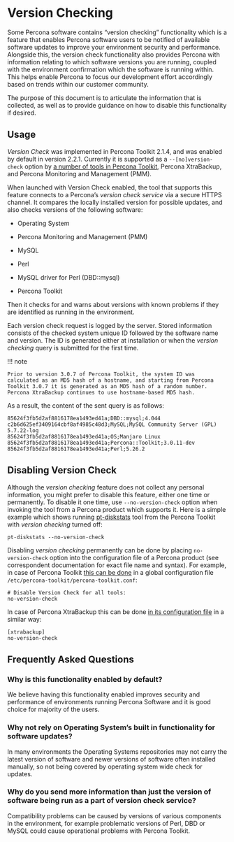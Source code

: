 # Version Checking

Some Percona software contains “version checking” functionality which is a
feature that enables Percona software users to be notified of available software
updates to improve your environment security and performance. Alongside this,
the version check functionality also provides Percona with information relating
to which software versions you are running, coupled with the environment
confirmation which the software is running within. This helps enable Percona to
focus our development effort accordingly based on trends within our customer
community.

The purpose of this document is to articulate the information that is collected,
as well as to provide guidance on how to disable this functionality if desired.

## Usage

*Version Check* was implemented in Percona Toolkit 2.1.4, and was enabled by default in
version 2.2.1. Currently it is supported as a `--[no]version-check` option
by [a number of tools in Percona Toolkit](https://www.percona.com/doc/percona-toolkit/LATEST/genindex.html),
Percona XtraBackup, and Percona Monitoring and Management (PMM).

When launched with Version Check enabled, the tool that supports this feature
connects to a Percona’s *version check service* via a secure HTTPS channel. It
compares the locally installed version for possible updates, and also checks
versions of the following software:

* Operating System

* Percona Monitoring and Management (PMM)

* MySQL

* Perl

* MySQL driver for Perl (DBD::mysql)

* Percona Toolkit

Then it checks for and warns about versions with known problems if they are
identified as running in the environment.

Each version check request is logged by the server. Stored information consists
of the checked system unique ID followed by the software name and version.  The
ID is generated either at installation or when the *version checking* query is
submitted for the first time.

!!! note

    Prior to version 3.0.7 of Percona Toolkit, the system ID was calculated as an MD5 hash of a hostname, and starting from Percona Toolkit 3.0.7 it is generated as an MD5 hash of a random number. Percona XtraBackup continues to use hostname-based MD5 hash.

As a result, the content of the sent query is as follows:

```text
85624f3fb5d2af8816178ea1493ed41a;DBD::mysql;4.044
c2b6d625ef3409164cbf8af4985c48d3;MySQL;MySQL Community Server (GPL) 5.7.22-log
85624f3fb5d2af8816178ea1493ed41a;OS;Manjaro Linux
85624f3fb5d2af8816178ea1493ed41a;Percona::Toolkit;3.0.11-dev
85624f3fb5d2af8816178ea1493ed41a;Perl;5.26.2
```

## Disabling Version Check

Although the *version checking* feature does not collect any personal information,
you might prefer to disable this feature, either one time or permanently.  To
disable it one time, use `--no-version-check` option when invoking the tool
from a Percona product which supports it. Here is a simple example which shows
running [pt-diskstats](https://www.percona.com/doc/percona-toolkit/LATEST/pt-diskstats.html) tool
from the Percona Toolkit with *version checking* turned off:

```shell
pt-diskstats --no-version-check
```

Disabling *version checking* permanently can be done by placing
`no-version-check` option into the configuration file of a Percona product
(see correspondent documentation for exact file name and syntax). For example,
in case of Percona Toolkit [this can be done](https://www.percona.com/doc/percona-toolkit/LATEST/configuration_files.html)
in a global configuration file `/etc/percona-toolkit/percona-toolkit.conf`:

```text
# Disable Version Check for all tools:
no-version-check
```

In case of Percona XtraBackup this can be done [in its configuration file](https://www.percona.com/doc/percona-xtrabackup/2.4/using_xtrabackup/configuring.htm)
in a similar way:

```text
[xtrabackup]
no-version-check
```

## Frequently Asked Questions

### Why is this functionality enabled by default?

We believe having this functionality enabled improves security and performance
of environments running Percona Software and it is good choice for majority of
the users.

### Why not rely on Operating System’s built in functionality for software updates?

In many environments the Operating Systems repositories may not carry the latest
version of software and newer versions of software often installed manually, so
not being covered by operating system wide check for updates.

### Why do you send more information than just the version of software being run as a part of version check service?

Compatibility problems can be caused by versions of various components in the
environment, for example problematic versions of Perl, DBD or MySQL could cause
operational problems with Percona Toolkit.
